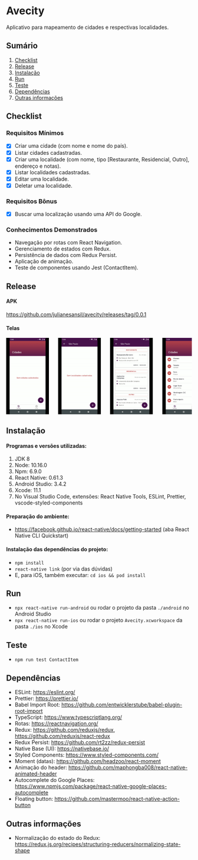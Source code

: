 # Avecity

Aplicativo para mapeamento de cidades e respectivas localidades.

## Sumário

1. [Checklist](#checklist)
2. [Release](#release)
3. [Instalação](#instalacao)
4. [Run](#run)
5. [Teste](#teste)
6. [Dependências](#dependencias)
7. [Outras informações](#outras-informacoes)

<a name="checklist"></a>

## Checklist

### Requisitos Mínimos

- [x] Criar uma cidade (com nome e nome do país).
- [x] Listar cidades cadastradas.
- [x] Criar uma localidade (com nome, tipo [Restaurante, Residencial, Outro], endereço e notas).
- [x] Listar localidades cadastradas.
- [x] Editar uma localidade.
- [x] Deletar uma localidade.

### Requisitos Bônus

- [x] Buscar uma localização usando uma API do Google.

### Conhecimentos Demonstrados

- Navegação por rotas com React Navigation.
- Gerenciamento de estados com Redux.
- Persistência de dados com Redux Persist.
- Aplicação de animação.
- Teste de componentes usando Jest (ContactItem).

<a name="release"></a>

## Release

#### APK

https://github.com/julianesansil/avecity/releases/tag/0.0.1

#### Telas

<pre>
<img src="gifs/01.gif" width="23%"/>   <img src="gifs/02.gif" width="23%"/>   <img src="gifs/03.gif" width="23%"/>   <img src="gifs/04.gif" width="23%"/>
</pre>

<a name="instalacao"></a>

## Instalação

#### Programas e versões utilizadas:

1. JDK 8
2. Node: 10.16.0
3. Npm: 6.9.0
4. React Native: 0.61.3
5. Android Studio: 3.4.2
6. Xcode: 11.1
7. No Visual Studio Code, extensões: React Native Tools, ESLint, Prettier, vscode-styled-components

#### Preparação do ambiente:

- https://facebook.github.io/react-native/docs/getting-started (aba React Native CLI Quickstart)

#### Instalação das dependências do projeto:

- `npm install`
- `react-native link` (por via das dúvidas)
- E, para iOS, também executar: `cd ios && pod install`

<a name="run"></a>

## Run

- `npx react-native run-android` ou rodar o projeto da pasta `./android` no Android Studio
- `npx react-native run-ios` ou rodar o projeto `Avecity.xcworkspace` da pasta `./ios` no Xcode

<a name="teste"></a>

## Teste

- `npm run test ContactItem`

<a name="dependencias"></a>

## Dependências

- ESLint: https://eslint.org/
- Prettier: https://prettier.io/
- Babel Import Root: https://github.com/entwicklerstube/babel-plugin-root-import
- TypeScript: https://www.typescriptlang.org/
- Rotas: https://reactnavigation.org/
- Redux: https://github.com/reduxjs/redux, https://github.com/reduxjs/react-redux
- Redux Persist: https://github.com/rt2zz/redux-persist
- Native Base (UI): https://nativebase.io/
- Styled Components: https://www.styled-components.com/
- Moment (datas): https://github.com/headzoo/react-moment
- Animação do header: https://github.com/maphongba008/react-native-animated-header
- Autocomplete do Google Places: https://www.npmjs.com/package/react-native-google-places-autocomplete
- Floating button: https://github.com/mastermoo/react-native-action-button

<a name="outras-informacoes"></a>

## Outras informações

- Normalização do estado do Redux: https://redux.js.org/recipes/structuring-reducers/normalizing-state-shape
